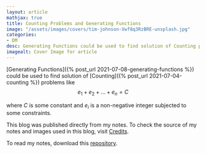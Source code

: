 ```yaml
---
layout: article
mathjax: true
title: Counting Problems and Generating Functions
image: "/assets/images/covers/tim-johnson-Vwf8q3RzBRE-unsplash.jpg"
categories:
- DM
desc: Generating Functions could be used to find solution of Counting problems like  
imagealt: Cover Image for article
---
```


[Generating Functions]({% post_url 2021-07-08-generating-functions %}) could be used to find solution of [Counting]({% post_url 2021-07-04-counting %}) problems like 
$$e_1 + e_2 + \dots + e_n = C$$




















































































































































































































































































































































































































where $C$ is some constant and $e_i$ is a non-negative integer subjected to some constraints.





















































































































































































































































































































































































































This blog was published directly from my notes.
To check the source of my notes and images used in this blog, visit <a href="/credits.html" target="_blank">Credits</a>.

To read my notes, download this <a href="https://github.com/bovem/CS" target="blank">repository</a>.